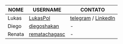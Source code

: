 | NOME | USERNAME | CONTATO
| --- | --- | --- |
| Lukas | [LukasPol](https://github.com/LukasPol) | [telegram](https://telegram.me/LukasPol) / [LinkedIn](http://linkedin.com/in/LukasPol) |
| Diego | [diegoshakan](https://github.com/diegoshakan) | - |
| Renata | [rematachagasc](https://github.com/renatachagasc) | - |
